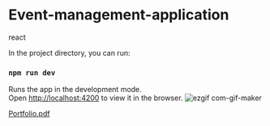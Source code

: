 # Event-management-application
react

In the project directory, you can run:

### `npm run dev`

Runs the app in the development mode.<br>
Open [http://localhost:4200](http://localhost:4200) to view it in the browser.
![ezgif com-gif-maker](https://user-images.githubusercontent.com/52202834/91641277-e2142900-ea40-11ea-8196-a4ea2285d5d2.gif)

[Portfolio.pdf](https://github.com/sushmarj/Event-management-application/files/5145526/Portfolio.pdf)
